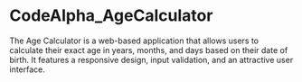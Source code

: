 # CodeAlpha_AgeCalculator
The Age Calculator is a web-based application that allows users to calculate their exact age in years, months, and days based on their date of birth. It features a responsive design, input validation, and an attractive user interface.
